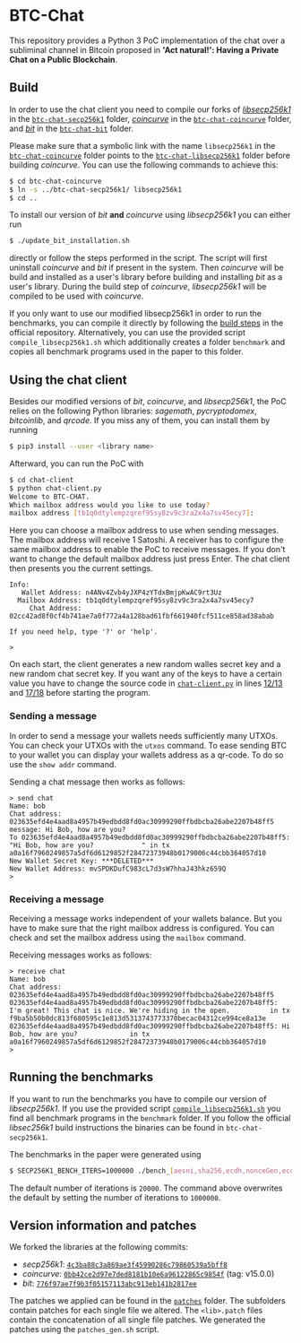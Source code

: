 # BTC-Chat

This repository provides a Python 3 PoC implementation of the chat over a subliminal channel in Bitcoin proposed in **'Act natural!': Having a Private Chat on a Public Blockchain**.

## Build

In order to use the chat client you need to compile our forks of [*libsecp256k1*](https://github.com/bitcoin-core/secp256k1) in the [`btc-chat-secp256k1`](btc-chat-secp256k1) folder, [*coincurve*](https://github.com/ofek/coincurve) in the [`btc-chat-coincurve`](btc-chat-coincurve) folder, and [*bit*](https://github.com/ofek/bit) in the [`btc-chat-bit`](btc-chat-bit) folder.

Please make sure that a symbolic link with the name `libsecp256k1` in the [`btc-chat-coincurve`](btc-chat-coincurve) folder points to the [`btc-chat-libsecp256k1`](btc-chat-libsecp256k1) folder before building *coincurve*.
You can use the following commands to achieve this: 

```bash
$ cd btc-chat-coincurve
$ ln -s ../btc-chat-secp256k1/ libsecp256k1
$ cd ..
```

To install our version of *bit* **and** *coincurve* using *libsecp256k1* you can either run

```bash
$ ./update_bit_installation.sh
```

directly or follow the steps performed in the script.
The script will first uninstall *coincurve* and *bit* if present in the system.
Then *coincurve* will be build and installed as a user's library before building and installing *bit* as a user's library.
During the build step of *coincurve*, *libsecp256k1* will be compiled to be used with *coincurve*.

If you only want to use our modified libsecp256k1 in order to run the benchmarks, you can compile it directly by following the [build steps](https://github.com/bitcoin-core/secp256k1#build-steps) in the official repository.
Alternatively, you can use the provided script `compile_libsecp256k1.sh` which additionally creates a folder `benchmark` and copies all benchmark programs used in the paper to this folder.

## Using the chat client

Besides our modified versions of *bit*, *coincurve*, and *libsecp256k1*, the PoC relies on the following Python libraries: *sagemath*, *pycryptodomex*, *bitcoinlib*, and *qrcode*.
If you miss any of them, you can install them by running

```bash
$ pip3 install --user <library name>
```

Afterward, you can run the PoC with

```bash
$ cd chat-client
$ python chat-client.py 
Welcome to BTC-CHAT.
Which mailbox address would you like to use today?
mailbox address [tb1q0dtylempzqref95sy8zv9c3ra2x4a7sv45ecy7]: 
```

Here you can choose a mailbox address to use when sending messages.
The mailbox address will receive 1 Satoshi.
A receiver has to configure the same mailbox address to enable the PoC to receive messages.
If you don't want to change the default mailbox address just press Enter.
The chat client then presents you the current settings.

```text
Info:
   Wallet Address: n4ANv4Zvb4yJXP4zYTdxBmjpKwAC9rt3Uz
  Mailbox Address: tb1q0dtylempzqref95sy8zv9c3ra2x4a7sv45ecy7
     Chat Address: 02cc42ad8f0cf4b741ae7a0f772a4a128bad61fbf661940fcf511ce858ad38abab

If you need help, type '?' or 'help'.

>
```

On each start, the client generates a new random walles secret key and a new random chat secret key.
If you want any of the keys to have a certain value you have to change the source code in [`chat-client.py`](chat-client/chat-client.py) in lines [12/13](chat-client/chat-client.py#L12) and [17/18](chat-client/chat-client.py#17) before starting the program.

### Sending a message

In order to send a message your wallets needs sufficiently many UTXOs.
You can check your UTXOs with the `utxos` command.
To ease sending BTC to your wallet you can display your wallets address as a qr-code. To do so use the `show addr` command.

Sending a chat message then works as follows:

```text
> send chat
Name: bob
Chat address: 023635efd4e4aad8a4957b49edbdd8fd0ac30999290ffbdbcba26abe2207b48ff5
message: Hi Bob, how are you?
To 023635efd4e4aad8a4957b49edbdd8fd0ac30999290ffbdbcba26abe2207b48ff5: "Hi Bob, how are you?            " in tx a0a16f7960249857a5df6d6129852f28472373948b0179006c44cbb364057d10
New Wallet Secret Key: ***DELETED***
New Wallet Address: mvSPDKDufC983cL7d3sW7hhaJ43hkz659Q
>
```

### Receiving a message

Receiving a message works independent of your wallets balance.
But you have to make sure that the right mailbox address is configured.
You can check and set the mailbox address using the `mailbox` command.

Receiving messages works as follows:

```text
> receive chat
Name: bob
Chat address: 023635efd4e4aad8a4957b49edbdd8fd0ac30999290ffbdbcba26abe2207b48ff5
023635efd4e4aad8a4957b49edbdd8fd0ac30999290ffbdbcba26abe2207b48ff5: I'm great! This chat is nice. We're hiding in the open.          in tx f9ba5b50b0dc813f680595c1e813d5313743773370becac04312ce994ce8a13e
023635efd4e4aad8a4957b49edbdd8fd0ac30999290ffbdbcba26abe2207b48ff5: Hi Bob, how are you?             in tx a0a16f7960249857a5df6d6129852f28472373948b0179006c44cbb364057d10
>
```

## Running the benchmarks

If you want to run the benchmarks you have to compile our version of *libsecp256k1*.
If you use the provided script [`compile_libsecp256k1.sh`](compile_libsecp256k1.sh) you find all benchmark programs in the `benchmark` folder.
If you follow the official *libsec256k1* build instructions the binaries can be found in `btc-chat-secp256k1`.

The benchmarks in the paper were generated using

```bash
$ SECP256K1_BENCH_ITERS=1000000 ./bench_[aesni,sha256,ecdh,nonceGen,ecdsa_sign]
```

The default number of iterations is `20000`.
The command above overwrites the default by setting the number of iterations to `1000000`.

## Version information and patches

We forked the libraries at the following commits:

* *secp256k1*: [`4c3ba88c3a869ae3f45990286c79860539a5bff8`](https://github.com/bitcoin-core/secp256k1/tree/4c3ba88c3a869ae3f45990286c79860539a5bff8)
* *coincurve*: [`0bb42ce2d97e7ded8181b10e6a96122865c9854f`](https://github.com/ofek/coincurve/tree/0bb42ce2d97e7ded8181b10e6a96122865c9854f) (tag: v15.0.0)
* *bit*: [`776f97ae7f9b3f05157113abc913eb141b2817ee`](https://github.com/ofek/bit/commit/776f97ae7f9b3f05157113abc913eb141b2817ee)

The patches we applied can be found in the [`patches`](patches) folder.
The subfolders contain patches for each single file we altered.
The `<lib>.patch` files contain the concatenation of all single file patches.
We generated the patches using the `patches_gen.sh` script.
